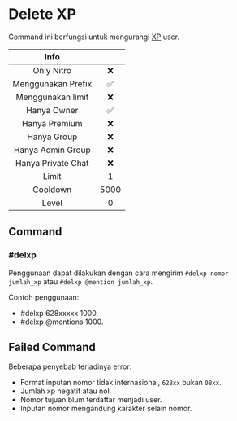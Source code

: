 # Delete XP

Command ini berfungsi untuk mengurangi [XP](/xp) user.

|                       Info                        |      |
| :-----------------------------------------------: | :--: |
| <div class="label license nitro">Only Nitro</div> |  ❌  |
|                Menggunakan Prefix                 |  ✅  |
|                 Menggunakan limit                 |  ❌  |
|                    Hanya Owner                    |  ✅  |
|                   Hanya Premium                   |  ❌  |
|                    Hanya Group                    |  ❌  |
|                 Hanya Admin Group                 |  ❌  |
|                Hanya Private Chat                 |  ❌  |
|                       Limit                       |  1   |
|                     Cooldown                      | 5000 |
|                       Level                       |  0   |

## Command

### #delxp

Penggunaan dapat dilakukan dengan cara mengirim `#delxp nomor jumlah_xp` atau `#delxp @mention jumlah_xp`.

Contoh penggunaan:

- #delxp 628xxxxx 1000.
- #delxp @mentions 1000.

## Failed Command

Beberapa penyebab terjadinya error:

- Format inputan nomor tidak internasional, `628xx` bukan `08xx`.
- Jumlah xp negatif atau nol.
- Nomor tujuan blum terdaftar menjadi user.
- Inputan nomor mengandung karakter selain nomor.

